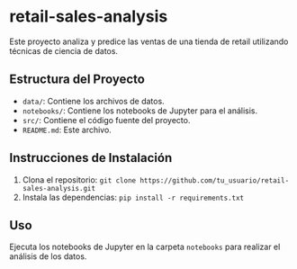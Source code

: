 # retail-sales-analysis
Este proyecto analiza y predice las ventas de una tienda de retail utilizando técnicas de ciencia de datos.

## Estructura del Proyecto

- `data/`: Contiene los archivos de datos.
- `notebooks/`: Contiene los notebooks de Jupyter para el análisis.
- `src/`: Contiene el código fuente del proyecto.
- `README.md`: Este archivo.

## Instrucciones de Instalación

1. Clona el repositorio: `git clone https://github.com/tu_usuario/retail-sales-analysis.git`
2. Instala las dependencias: `pip install -r requirements.txt`

## Uso

Ejecuta los notebooks de Jupyter en la carpeta `notebooks` para realizar el análisis de los datos.